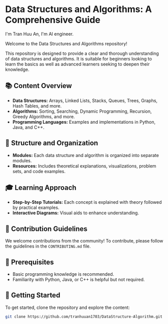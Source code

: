 # Data Structures and Algorithms: A Comprehensive Guide

I'm Tran Huu An, I'm AI engineer.

Welcome to the Data Structures and Algorithms repository!


This repository is designed to provide a clear and thorough understanding of data structures and algorithms. It is suitable for beginners looking to learn the basics as well as advanced learners seeking to deepen their knowledge.

## 📚 Content Overview
- **Data Structures:** Arrays, Linked Lists, Stacks, Queues, Trees, Graphs, Hash Tables, and more.
- **Algorithms:** Sorting, Searching, Dynamic Programming, Recursion, Greedy Algorithms, and more.
- **Programming Languages:** Examples and implementations in Python, Java, and C++.

## 📂 Structure and Organization
- **Modules:** Each data structure and algorithm is organized into separate modules.
- **Resources:** Includes theoretical explanations, visualizations, problem sets, and code examples.

## 🎓 Learning Approach
- **Step-by-Step Tutorials:** Each concept is explained with theory followed by practical examples.
- **Interactive Diagrams:** Visual aids to enhance understanding.

## 🤝 Contribution Guidelines
We welcome contributions from the community! To contribute, please follow the guidelines in the `CONTRIBUTING.md` file.

## 🔧 Prerequisites
- Basic programming knowledge is recommended.
- Familiarity with Python, Java, or C++ is helpful but not required.

## 🚀 Getting Started
To get started, clone the repository and explore the content:
```bash
git clone https://github.com/tranhuuan1703/DataStructure-Algorithm.git
